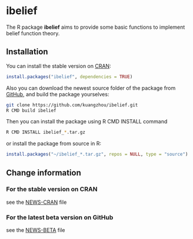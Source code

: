 ibelief
=======


The R package **ibelief** aims to provide some basic functions to implement belief function theory.

## Installation

You can install the stable version on
[CRAN](http://cran.rstudio.com/package=ibelief):

```r
install.packages("ibelief", dependencies = TRUE)
```

Also you can download the newest source folder of the package from [GitHub](https://github.com/kuangzhou/ibelief), and build the package yourselves:

```bash
git clone https://github.com/kuangzhou/ibelief.git
R CMD build ibelief
```

Then you can install the package using R CMD INSTALL command

```bash
R CMD INSTALL ibelief_*.tar.gz
```

or install the package from source in R:

```r
install.packages("~/ibelief_*.tar.gz", repos = NULL, type = "source")
```

## Change information 

### For the stable version on CRAN

see the [NEWS-CRAN](http://cran.r-project.org/web/packages/ibelief/NEWS) file

### For the latest beta version on GitHub 
see the [NEWS-BETA](https://raw.githubusercontent.com/kuangzhou/ibelief/master/NEWS) file
